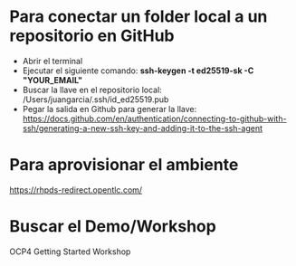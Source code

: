 # Para conectar un folder local a un repositorio en GitHub
- Abrir el terminal
- Ejecutar el siguiente comando: <strong>ssh-keygen -t ed25519-sk -C "YOUR_EMAIL"</strong>
- Buscar la llave en el repositorio local: /Users/juangarcia/.ssh/id_ed25519.pub
- Pegar la salida en Github para generar la llave: https://docs.github.com/en/authentication/connecting-to-github-with-ssh/generating-a-new-ssh-key-and-adding-it-to-the-ssh-agent


# Para aprovisionar el ambiente
https://rhpds-redirect.opentlc.com/

# Buscar el Demo/Workshop
OCP4 Getting Started Workshop
